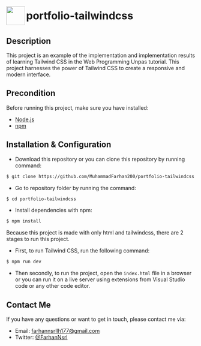 <h1 style="display: flex; align-items: center;"><img src="https://muhammadfarhan200.github.io/portfolio-tailwindcss/public/img/skills/tailwindcss-color.svg" width="50" align="left"/>  portfolio-tailwindcss</h1>


## Description

This project is an example of the implementation and implementation results of learning Tailwind CSS in the Web Programming Unpas tutorial. This project harnesses the power of Tailwind CSS to create a responsive and modern interface.

## Precondition

Before running this project, make sure you have installed:

- <a href="https://nodejs.org" target="_blank">Node.js</a>
- <a href="https://www.npmjs.com" target="_blank">npm</a>

## Installation & Configuration

- Download this repository or you can clone this repository by running command:

```bash
$ git clone https://github.com/MuhammadFarhan200/portfolio-tailwindcss.git
```

- Go to repository folder by running the command:

```bash
$ cd portfolio-tailwindcss
```

- Install dependencies with npm:

```bash
$ npm install
```

Because this project is made with only html and tailwindcss, there are 2 stages to run this project.

- First, to run Tailwind CSS, run the following command:

```bash
$ npm run dev
```

- Then secondly, to run the project, open the `index.html` file in a browser or you can run it on a live server using extensions from Visual Studio code or any other code editor.

## Contact Me

If you have any questions or want to get in touch, please contact me via:

- Email: [farhannsrllh177@gmail.com](mailto:farhannsrllh177@gmail.com)
- Twitter: <a href="https://twitter.com/FarhanNsrl/" target="_blank">@FarhanNsrl</a>
